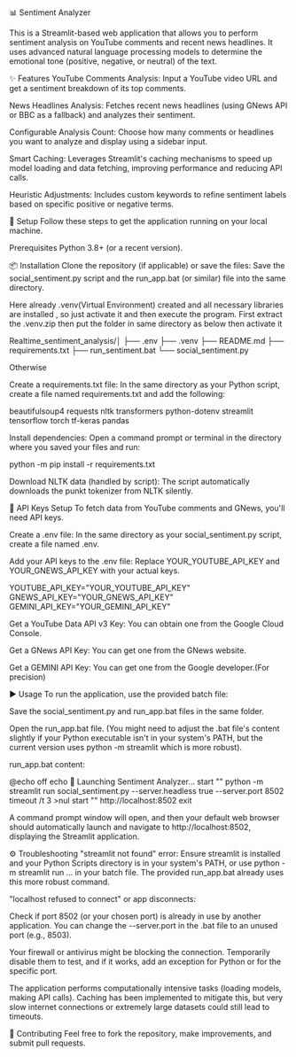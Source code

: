 📊 Sentiment Analyzer

This is a Streamlit-based web application that allows you to perform sentiment analysis on YouTube comments and recent news headlines. It uses advanced natural language processing models to determine the emotional tone (positive, negative, or neutral) of the text.

✨ Features
YouTube Comments Analysis: Input a YouTube video URL and get a sentiment breakdown of its top comments.

News Headlines Analysis: Fetches recent news headlines (using GNews API or BBC as a fallback) and analyzes their sentiment.

Configurable Analysis Count: Choose how many comments or headlines you want to analyze and display using a sidebar input.

Smart Caching: Leverages Streamlit's caching mechanisms to speed up model loading and data fetching, improving performance and reducing API calls.

Heuristic Adjustments: Includes custom keywords to refine sentiment labels based on specific positive or negative terms.

🚀 Setup
Follow these steps to get the application running on your local machine.

Prerequisites
Python 3.8+ (or a recent version).

📦 Installation
Clone the repository (if applicable) or save the files:
Save the social_sentiment.py script and the run_app.bat (or similar) file into the same directory.

Here already .venv(Virtual Environment) created and all necessary libraries are installed , so just activate it and then execute the program.
First extract the .venv.zip then put the folder in same directory as below then activate it

Realtime_sentiment_analysis/│
├── .env
├── .venv
├── README.md
├── requirements.txt
├── run_sentiment.bat
└── social_sentiment.py

Otherwise

Create a requirements.txt file:
In the same directory as your Python script, create a file named requirements.txt and add the following:

beautifulsoup4
requests
nltk
transformers
python-dotenv
streamlit
tensorflow
torch
tf-keras
pandas

Install dependencies:
Open a command prompt or terminal in the directory where you saved your files and run:

python -m pip install -r requirements.txt

Download NLTK data (handled by script):
The script automatically downloads the punkt tokenizer from NLTK silently.

🔑 API Keys Setup
To fetch data from YouTube comments and GNews, you'll need API keys.

Create a .env file:
In the same directory as your social_sentiment.py script, create a file named .env.

Add your API keys to the .env file:
Replace YOUR_YOUTUBE_API_KEY and YOUR_GNEWS_API_KEY with your actual keys.

YOUTUBE_API_KEY="YOUR_YOUTUBE_API_KEY"
GNEWS_API_KEY="YOUR_GNEWS_API_KEY"
GEMINI_API_KEY="YOUR_GEMINI_API_KEY"


Get a YouTube Data API v3 Key: You can obtain one from the Google Cloud Console.

Get a GNews API Key: You can get one from the GNews website.

Get a GEMINI API Key: You can get one from the Google developer.(For precision)

▶️ Usage
To run the application, use the provided batch file:

Save the social_sentiment.py and run_app.bat files in the same folder.

Open the run_app.bat file.
(You might need to adjust the .bat file's content slightly if your Python executable isn't in your system's PATH, but the current version uses python -m streamlit which is more robust).

run_app.bat content:

@echo off
echo 🚀 Launching Sentiment Analyzer...
start "" python -m streamlit run social_sentiment.py --server.headless true --server.port 8502
timeout /t 3 >nul
start "" http://localhost:8502
exit

A command prompt window will open, and then your default web browser should automatically launch and navigate to http://localhost:8502, displaying the Streamlit application.

⚙️ Troubleshooting
"streamlit not found" error: Ensure streamlit is installed and your Python Scripts directory is in your system's PATH, or use python -m streamlit run ... in your batch file. The provided run_app.bat already uses this more robust command.

"localhost refused to connect" or app disconnects:

Check if port 8502 (or your chosen port) is already in use by another application. You can change the --server.port in the .bat file to an unused port (e.g., 8503).

Your firewall or antivirus might be blocking the connection. Temporarily disable them to test, and if it works, add an exception for Python or for the specific port.

The application performs computationally intensive tasks (loading models, making API calls). Caching has been implemented to mitigate this, but very slow internet connections or extremely large datasets could still lead to timeouts.

🤝 Contributing
Feel free to fork the repository, make improvements, and submit pull requests.



